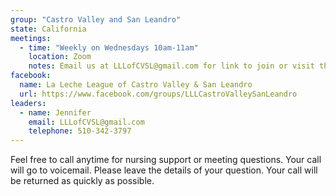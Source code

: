 ```yaml
---
group: "Castro Valley and San Leandro"
state: California
meetings:
  - time: "Weekly on Wednesdays 10am-11am"
    location: Zoom
    notes: Email us at LLLofCVSL@gmail.com for link to join or visit the Facebook group.
facebook:
  name: La Leche League of Castro Valley & San Leandro
  url: https://www.facebook.com/groups/LLLCastroValleySanLeandro
leaders:
  - name: Jennifer
    email: LLLofCVSL@gmail.com
    telephone: 510-342-3797
---
```

Feel free to call anytime for nursing support or meeting questions. Your call will go to voicemail. Please leave the details of your question. Your call will be returned as quickly as possible.